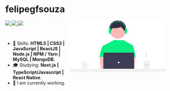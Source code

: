 # felipegfsouza

<img align="right" width="300px" src="./bio-image.svg" />

<p align="left">
  <a href="mailto:felipegfsouza@gmail.com">
    <img src="https://img.shields.io/badge/-felipegfsouza@gmail.com-6633cc?style=flat-square&logo=Gmail&logoColor=white&link=mailto:felipegfsouza@gmail.com" />
  </a>
  <a href="https://www.linkedin.com/in/felipe-gabriel-430a39208/">
    <img src="https://img.shields.io/badge/-Felipe%20Souza-6633cc?style=flat-square&logo=Linkedin&logoColor=white&link=https://www.linkedin.com/in/felipe-gabriel-430a39208/" />
  </a>
  
  <a href="https://github.com/felipegfsouza/?tab=follow">
    <img src="https://img.shields.io/github/followers/felipegfsouza?label=Follow&style=social" />
  </a>
</p>

<br>

- :rocket: Skills: <strong>HTML5 | CSS3  | JavaScript  | ReactJS | Node.js | NPM / Yarn | MySQL |
MongoDB.</strong>
- :mortar_board: Studying: <strong>Next.js | TypeScript/Javascript | React Native</strong>.
- 🔭  I am currently working.

<br>



<!--
**felipegfsouza/felipegfsouza** is a ✨ _special_ ✨ repository because its `README.md` (this file) appears on your GitHub profile.

Here are some ideas to get you started:

- 🔭 I’m currently working on ...
- 🌱 I’m currently learning ...
- 👯 I’m looking to collaborate on ...
- 🤔 I’m looking for help with ...
- 💬 Ask me about ...
- 📫 How to reach me: ...
- 😄 Pronouns: ...
- ⚡ Fun fact: ...
-->
